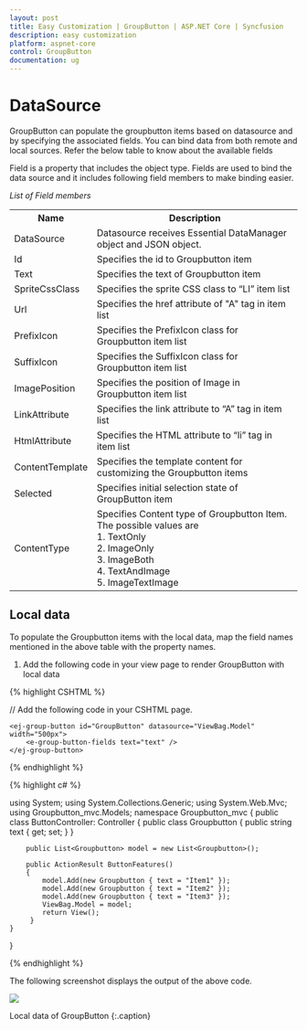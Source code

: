 ```yaml
---
layout: post
title: Easy Customization | GroupButton | ASP.NET Core | Syncfusion
description: easy customization
platform: aspnet-core
control: GroupButton 
documentation: ug
---
```


# DataSource

GroupButton can populate the groupbutton items based on datasource and by specifying the associated fields. You can bind data from both remote and local sources.
Refer the below table to know about the available fields

Field is a property that includes the object type. Fields are used to bind the data source and it includes following field members to make binding easier.

_List of Field members_

<table>
<tr>
<th>
Name</th><th>
Description</th></tr>
<tr>
<td>
DataSource</td><td>
Datasource receives Essential DataManager object and JSON object. </td></tr>
<tr>
<td>
Id</td><td>
Specifies the id to Groupbutton item</td></tr>
<td>
Text</td><td>
Specifies the text of Groupbutton item</td></tr>
<tr>
<td>
SpriteCssClass</td><td>
Specifies the sprite CSS class to “LI” item list</td></tr>
<tr>
<td>
Url</td><td>
Specifies the href attribute of "A" tag in item list</td></tr>
<tr>
<td>
PrefixIcon</td><td>
Specifies the PrefixIcon class for Groupbutton item list</td></tr>
<tr>
<td>
SuffixIcon</td><td>
Specifies the SuffixIcon class for Groupbutton item list</td></tr>
<tr>
<td>
ImagePosition</td><td>
Specifies the position of Image in Groupbutton item list</td></tr>
<tr>
<td>
LinkAttribute</td><td>
Specifies the link attribute to “A” tag in item list</td></tr>
<tr>
<td>
HtmlAttribute</td><td>
Specifies the HTML attribute to “li” tag in item list</td></tr>
<tr>
<td>
ContentTemplate</td><td>
Specifies the template content for customizing the Groupbutton items</td></tr>
<tr>
<td>
Selected</td><td>
Specifies initial selection state of GroupButton item</td></tr>
<tr>
<td>
ContentType</td><td>
Specifies Content type of Groupbutton Item. The possible values are <br/>
1. TextOnly <br/>
2. ImageOnly <br/>
3. ImageBoth <br/>
4. TextAndImage <br/>
5. ImageTextImage <br/>
</td></tr>
</table>

## Local data

To populate the Groupbutton items with the local data, map the field names mentioned in the above table with the property names.

1. Add the following code in your view page to render GroupButton with local data


{% highlight CSHTML %}

// Add the following code in your CSHTML page.

    <ej-group-button id="GroupButton" datasource="ViewBag.Model" width="500px">
        <e-group-button-fields text="text" />
    </ej-group-button>
	   
{% endhighlight %}

{% highlight c# %}

using System;
using System.Collections.Generic;
using System.Web.Mvc;
using Groupbutton_mvc.Models;
namespace Groupbutton_mvc
{
    public class ButtonController: Controller
    {
        public class Groupbutton
        {
            public string text { get; set; }
        }

        public List<Groupbutton> model = new List<Groupbutton>();

        public ActionResult ButtonFeatures()
        {
            model.Add(new Groupbutton { text = "Item1" });
            model.Add(new Groupbutton { text = "Item2" });
            model.Add(new Groupbutton { text = "Item3" });
            ViewBag.Model = model;
            return View();
         } 
    }
}

{% endhighlight %}

The following screenshot displays the output of the above code.

![](Datasource_images/object.png)

Local data of GroupButton
{:.caption}


